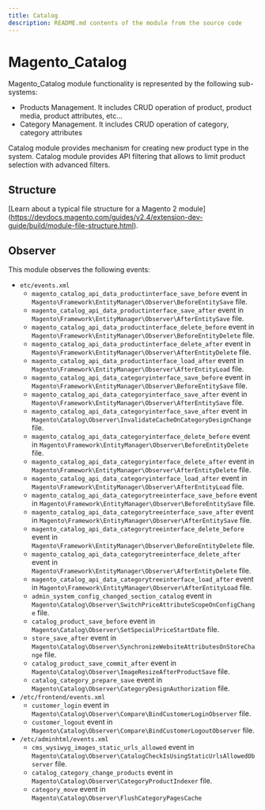 ```yaml
---
title: Catalog
description: README.md contents of the module from the source code
---
```


# Magento_Catalog

Magento_Catalog module functionality is represented by the following sub-systems:

 - Products Management. It includes CRUD operation of product, product media, product attributes, etc...
 - Category Management. It includes CRUD operation of category, category attributes

Catalog module provides mechanism for creating new product type in the system.
Catalog module provides API filtering that allows to limit product selection with advanced filters.

## Structure

  [Learn about a typical file structure for a Magento 2 module]
  (https://devdocs.magento.com/guides/v2.4/extension-dev-guide/build/module-file-structure.html).

## Observer

This module observes the following events:

- `etc/events.xml`
    - `magento_catalog_api_data_productinterface_save_before` event in
    `Magento\Framework\EntityManager\Observer\BeforeEntitySave` file.
    - `magento_catalog_api_data_productinterface_save_after` event in
    `Magento\Framework\EntityManager\Observer\AfterEntitySave` file.
    - `magento_catalog_api_data_productinterface_delete_before` event in
    `Magento\Framework\EntityManager\Observer\BeforeEntityDelete` file.
    - `magento_catalog_api_data_productinterface_delete_after` event in
    `Magento\Framework\EntityManager\Observer\AfterEntityDelete` file.
    - `magento_catalog_api_data_productinterface_load_after` event in
    `Magento\Framework\EntityManager\Observer\AfterEntityLoad` file.
    - `magento_catalog_api_data_categoryinterface_save_before` event in
    `Magento\Framework\EntityManager\Observer\BeforeEntitySave` file.
    - `magento_catalog_api_data_categoryinterface_save_after` event in
    `Magento\Framework\EntityManager\Observer\AfterEntitySave` file.
    - `magento_catalog_api_data_categoryinterface_save_after` event in
    `Magento\Catalog\Observer\InvalidateCacheOnCategoryDesignChange` file.
    - `magento_catalog_api_data_categoryinterface_delete_before` event in
    `Magento\Framework\EntityManager\Observer\BeforeEntityDelete` file.
    - `magento_catalog_api_data_categoryinterface_delete_after` event in
    `Magento\Framework\EntityManager\Observer\AfterEntityDelete` file.
    - `magento_catalog_api_data_categoryinterface_load_after` event in
    `Magento\Framework\EntityManager\Observer\AfterEntityLoad` file.
    - `magento_catalog_api_data_categorytreeinterface_save_before` event in
    `Magento\Framework\EntityManager\Observer\BeforeEntitySave` file.
    - `magento_catalog_api_data_categorytreeinterface_save_after` event in
    `Magento\Framework\EntityManager\Observer\AfterEntitySave` file.
    - `magento_catalog_api_data_categorytreeinterface_delete_before` event in
    `Magento\Framework\EntityManager\Observer\BeforeEntityDelete` file.
    - `magento_catalog_api_data_categorytreeinterface_delete_after` event in
    `Magento\Framework\EntityManager\Observer\AfterEntityDelete` file.
    - `magento_catalog_api_data_categorytreeinterface_load_after` event in
    `Magento\Framework\EntityManager\Observer\AfterEntityLoad` file.
    - `admin_system_config_changed_section_catalog` event in
    `Magento\Catalog\Observer\SwitchPriceAttributeScopeOnConfigChange` file.
    - `catalog_product_save_before` event in
    `Magento\Catalog\Observer\SetSpecialPriceStartDate` file.
    - `store_save_after` event in
    `Magento\Catalog\Observer\SynchronizeWebsiteAttributesOnStoreChange` file.
    - `catalog_product_save_commit_after` event in
    `Magento\Catalog\Observer\ImageResizeAfterProductSave` file.
    - `catalog_category_prepare_save` event in
    `Magento\Catalog\Observer\CategoryDesignAuthorization` file.
- `/etc/frontend/events.xml`
    - `customer_login` event in
    `Magento\Catalog\Observer\Compare\BindCustomerLoginObserver` file.
    - `customer_logout` event in
    `Magento\Catalog\Observer\Compare\BindCustomerLogoutObserver` file.
- `/etc/adminhtml/events.xml`
    - `cms_wysiwyg_images_static_urls_allowed` event in
    `Magento\Catalog\Observer\CatalogCheckIsUsingStaticUrlsAllowedObserver` file.
    - `catalog_category_change_products` event in
    `Magento\Catalog\Observer\CategoryProductIndexer` file.
    - `category_move` event in
    `Magento\Catalog\Observer\FlushCategoryPagesCache`
